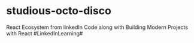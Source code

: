 # studious-octo-disco
React Ecosystem from linkedIn
Code along with Building Modern Projects with React #LinkedInLearning#
